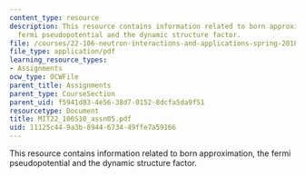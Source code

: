 ```yaml
---
content_type: resource
description: This resource contains information related to born approximation, the
  fermi pseudopotential and the dynamic structure factor.
file: /courses/22-106-neutron-interactions-and-applications-spring-2010/11125c449a3b8944673449ffe7a59166_MIT22_106S10_assn05.pdf
file_type: application/pdf
learning_resource_types:
- Assignments
ocw_type: OCWFile
parent_title: Assignments
parent_type: CourseSection
parent_uid: f5941d83-4e56-38d7-0152-8dcfa5da9f51
resourcetype: Document
title: MIT22_106S10_assn05.pdf
uid: 11125c44-9a3b-8944-6734-49ffe7a59166
---
```

This resource contains information related to born approximation, the fermi pseudopotential and the dynamic structure factor.

